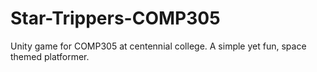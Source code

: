 # Star-Trippers-COMP305
Unity game for COMP305 at centennial college. A simple yet fun, space themed platformer.
